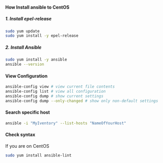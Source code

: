 #### How Install ansible to CentOS
##### 1. Install epel-release
```sh
sudo yum update
sudo yum install -y epel-release
```
##### 2. Install Ansible
```sh
sudo yum install -y ansible
ansible --version
```
#### View Configuration
```sh
ansible-config view # view current file contents
ansible-config list # view all configuration
ansible-config dump # show current settings
ansible-config dump --only-changed # show only non-default settings
```

#### Search specific host
```sh
ansible -i "MyIventory" --list-hosts "NameOfYourHost"
```
#### Check syntax
If you are on CentOS
```sh
sudo yum install ansible-lint
```
